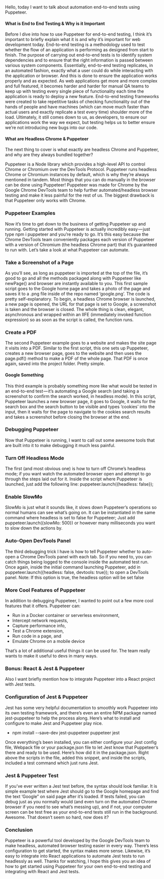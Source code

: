 Hello, today I want to talk about automation end-to-end tests using Puppeteer.

#### What is End to End Testing & Why is it Important

Before I dive into how to use Puppeteer for end-to-end testing, I think it’s important to briefly explain what it is and why it’s important for web development today.
End-to-end testing is a methodology used to test whether the flow of an application is performing as designed from start to finish. The purpose of carrying out end-to-end tests is to identify system dependencies and to ensure that the right information is passed between various system components.
Essentially, end-to-end testing replicates, in an automated fashion, exactly what a user could do while interacting with the application or browser. And this is done to ensure the application works properly and as expected.
As web applications get more and more complex and full featured, it becomes harder and harder for manual QA teams to keep up with testing every single piece of functionality each time the application is ready to deploy a new feature. End-to-end testing frameworks were created to take repetitive tasks of checking functionality out of the hands of people and have machines (which can move much faster than actual users and exactly replicate a test every time) shoulder more of the load.
Ultimately, it still comes down to us, as developers, to ensure our applications work the way we expect, but testing helps us to better ensure we’re not introducing new bugs into our code.
 
 #### What are Headless Chrome & Puppeteer
The next thing to cover is what exactly are headless Chrome and Puppeteer, and why are they always bundled together?
 
Puppeteer is a Node library which provides a high-level API to control Chrome or Chromium over the DevTools Protocol.
Puppeteer runs headless Chrome or Chromium instances by default, which is why they’re always mentioned in tandem.
Most things that you can do manually in the browser can be done using Puppeteer!
Puppeteer was made for Chrome by the Google Chrome DevTools team to help further automated/headless browser testing and make it less painful for the rest of us.
The biggest drawback is that Puppeteer only works with Chrome.
### Puppeteer Examples

Now it’s time to get down to the business of getting Puppeteer up and running.
Getting started with Puppeteer is actually incredibly easy — just type npm i puppeteer and you’re ready to go. It’s this easy because the Chrome DevTools team conveniently packages each version of Puppeteer with a version of Chromium (the headless Chrome part) that it’s guaranteed to run with.
Let’s take a look at what Puppeteer can automate.
### Take a Screenshot of a Page
As you’ll see, as long as puppeteer is imported at the top of the file, it’s good to go and all the methods packaged along with Puppeteer like newPage() and browser are instantly available to you.
This first sample script goes to the Google home page and takes a photo of the page and saves it to a .png file inside of the repo named ‘google.png’.
The code is pretty self-explanatory. To begin, a headless Chrome browser is launched, a new page is opened, the URL for that page is set to Google, a screenshot is taken and the browser is closed. The whole thing is clean, elegant, asynchronous and wrapped within an IIFE (immediately invoked function expression) so as soon as the script is called, the function runs.
### Create a PDF
The second Puppeteer example goes to a website and makes the site page it visits into a PDF.
Similar to the first script, this one sets up Puppeteer, creates a new browser page, goes to the website and then uses the page.pdf() method to make a PDF of the whole page. That PDF is once again, saved into the project folder. Pretty simple.
#### Google Something
This third example is probably something more like what would be tested in an end-to-end test — it’s automating a Google search (and taking a screenshot to confirm the search worked, in headless mode).
In this script, Puppeteer launches a new browser page, it goes to Google, it waits for the search box and the search button to be visible and types ‘cookies’ into the input, then it waits for the page to navigate to the cookies search results and takes a screenshot before closing the browser at the end.
### Debugging Puppeteer
Now that Puppeteer is running, I want to call out some awesome tools that are built into it to make debugging it much less painful.
### Turn Off Headless Mode
The first (and most obvious one) is how to turn off Chrome’s headless mode; if you want watch the automated browser open and attempt to go through the steps laid out for it. Inside the script where Puppeteer is launched, just add the following line: puppeteer.launch({headless: false});
### Enable SlowMo
SlowMo is just what it sounds like, it slows down Puppeteer’s operations so normal humans can see what’s going on. It can be instantiated in the same command where headless is set to false for Puppeteer; Just add puppeteer.launch({slowMo: 500}) or however many milliseconds you want to slow down the actions by.
###  Auto-Open DevTools Panel
The third debugging trick I have is how to tell Puppeteer whether to auto-open a Chrome DevTools panel with each tab. So if you need to, you can catch things being logged to the console inside the automated test run.
Once again, inside the initial command launching Puppeteer, add in puppeteer.launch({headless: false, devtools: true}); to open a DevTools panel.
Note: If this option is true, the headless option will be set false
### More Cool Features of Puppeteer
In addition to debugging Puppeteer, I wanted to point out a few more cool features that it offers. 
Puppeteer can:
- Run in a Docker container or serverless environment,
- Intercept network requests,
- Capture performance info,
- Test a Chrome extension,
- Run code in a page, and
- Emulate Chrome on a mobile device

That’s a lot of additional useful things it can be used for. The team really wants to make it useful to devs in many ways.
### Bonus: React & Jest & Puppeteer
Also I want briefly mention how to integrate Puppeteer into a React project with Jest tests. 
### Configuration of Jest & Puppeteer
Jest has some very helpful documentation to smoothly work Puppeteer into its own testing framework, and there’s even an entire NPM package named jest-puppeteer to help the process along. Here’s what to install and configure to make Jest and Puppeteer play nice.

- npm install --save-dev jest-puppeteer puppeteer jest

Once everything’s been installed, you can either configure your Jest config file, Webpack file or your package.json file to let Jest know that Puppeteer’s there and ready to be used. Here’s how did it in the package.json.
Right above the scripts in the file, added this snippet, and inside the scripts, included a test command which just runs Jest.
### Jest & Puppeteer Test

If you’ve ever written a Jest test before, the syntax should look familiar. It is simple example test where Jest should go to the Google homepage and find the text ‘Google” on said page after it’s loaded.
If tests failed, you can debug just as you normally would (and even turn on the automated Chrome browser if you need to see what’s messing up), and if not, your computer screen can be test free as your end-to-end tests still run in the background. Awesome. That doesn’t seem so hard, now does it?
 
### Conclusion
Puppeteer is a powerful tool developed by the Google DevTools team to make headless, automated browser testing easier in every way. There’s less configuration to get started, the syntax makes more sense. Likewise, it’s easy to integrate into React applications to automate Jest tests to run headlessly as well.
Thanks for watching, I hope this gives you an idea of how to get started using Puppeteer for your own end-to-end testing and integrating with React and Jest tests. 



